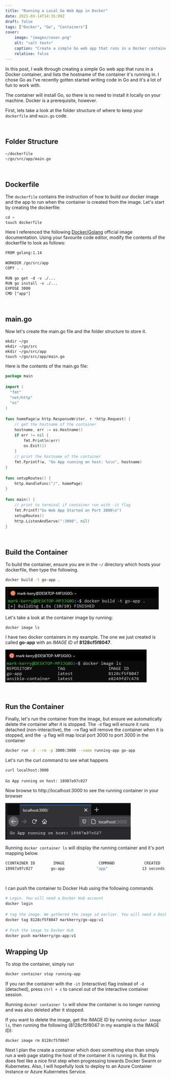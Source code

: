 ```yaml
---
title: "Running a Local Go Web App in Docker"
date: 2021-03-14T14:35:09Z
draft: false
tags: ["Docker", "Go", "Containers"]
cover:
    image: "images/cover.png"
    alt: "<alt text>"
    caption: "Create a simple Go web app that runs in a Docker container"
    relative: false
---
```


In this post, I walk through creating a simple Go web app that runs in a Docker container, and lists the hostname of the container it's running in. I chose Go as I've recently gotten started writing code in Go and it's a lot of fun to work with.

The container will install Go, so there is no need to install it locally on your machine. Docker is a prerequisite, however.

First, lets take a look at the folder structure of where to keep your `dockerfile` and `main.go` code.

<br>

## Folder Structure

```terminal
~/dockerfile
~/go/src/app/main.go
```

<br>

## Dockerfile

The `dockerfile` contains the instruction of how to build our docker image and the app to run when the container is created from the image. Let's start by creating the dockerfile:

```teminal
cd ~
touch dockerfile
```

Here I referenced the following [Docker/Golang](https://hub.docker.com/_/golang) official image documentation. Using your favourite code editor, modify the contents of the dockerfile to look as follows:

```docker
FROM golang:1.14

WORKDIR /go/src/app
COPY . .

RUN go get -d -v ./...
RUN go install -v ./...
EXPOSE 3000
CMD ["app"]
```

<br>

## main.go

Now let's create the main.go file and the folder structure to store it.

```termial
mkdir ~/go
mkdir ~/go/src
mkdir ~/go/src/app
touch ~/go/src/app/main.go
```

Here is the contents of the main.go file:

```go
package main

import (
  "fmt"
  "net/http"
  "os"
)

func homePage(w http.ResponseWriter, r *http.Request) {
    // get the hostname of the container
    hostname, err := os.Hostname()
    if err != nil {
        fmt.Println(err)
        os.Exit(1)
    }
    // print the hostname of the container
    fmt.Fprintf(w, "Go App running on host: %s\n", hostname)
}

func setupRoutes() {
    http.HandleFunc("/", homePage)
}

func main() {
    // print to terminal if container run with -it flag
    fmt.Printf("Go Web App Started on Port 3000\n")
    setupRoutes()
    http.ListenAndServe(":3000", nil)
}
```

<br>

## Build the Container

To build the container, ensure you are in the `~/` directory which hosts your dockerfile, then type the following.

```bash
docker build -t go-app .
```

![dockerBuild](images/dockerBuild.jpg)

Let's take a look at the container image by running:

```terminal
docker image ls
```

I have two docker containers in my example. The one we just created is called __go-app__ with an _IMAGE ID_ of __8128cf5f8047__.

![dockerImage](images/dockerImage.jpg)

<br>

## Run the Container

Finally, let's run the container from the image, but ensure we automatically delete the container after it is stopped. The `-d` flag will ensure it runs detached (non-interactive), the `-rm` flag will remove the container when it is stopped, and the `-p` flag will map local port 3000 to port 3000 in the container

```bash
docker run -d --rm -p 3000:3000 --name running-app go-app
```

Let's run the curl command to see what happens

```bash
curl localhost:3000

Go App running on host: 18987a97c027
```

Now browse to http://localhost:3000 to see the running container in your browser

![web](images/web.jpg)

Running `docker container ls` will display the running container and it's port mapping below.

```bash
CCONTAINER ID        IMAGE               COMMAND             CREATED             STATUS              PORTS                    NAMES
18987a97c027        go-app              "app"               13 seconds ago      Up 12 seconds       0.0.0.0:3000->3000/tcp   running-app
```

<br>

I can push the container to Docker Hub using the following commands

```bash
# Login. You will need a Docker Hub account
docker login

# tag the image. We gathered the image id earlier. You will need a Docker Hub account
docker tag 8128cf5f8047 markkerry/go-app:v1

# Push the image to Docker Hub
docker push markkerry/go-app:v1
```

## Wrapping Up

To stop the container, simply run

```bash
docker container stop running-app
```

If you ran the container with the `-it` (interactive) flag instead of `-d` (detached), press `ctrl + c` to cancel out of the interactive container session.

Running `docker container ls` will show the container is no longer running and was also deleted after it stopped.

If you want to delete the image, get the IMAGE ID by running `docker image ls`, then running the following (8128cf5f8047 in my example is the IMAGE ID):

```terminal
docker image rm 8128cf5f8047
```

Next I plan the create a container which does something else than simply run a web page stating the host of the container it is running in. But this does feel like a nice first step when progressing towards Docker Swarm or Kubernetes. Also, I will hopefully look to deploy to an Azure Container Instance or Azure Kubernetes Service.
